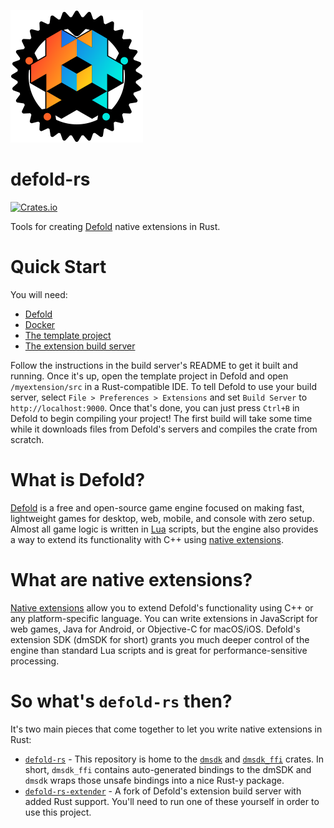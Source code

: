 ![defold-rs](assets/defold-rs.svg)

# defold-rs
[![Crates.io](https://img.shields.io/crates/v/dmsdk)](https://crates.io/crates/dmsdk)

Tools for creating [Defold](https://defold.com/) native extensions in Rust.

# Quick Start
You will need:
- [Defold](https://defold.com/download/)
- [Docker](https://www.docker.com/)
- [The template project](https://github.com/JustAPotota/defold-rs-template)
- [The extension build server](https://github.com/JustAPotota/defold-rs-extender)

Follow the instructions in the build server's README to get it built and running. Once it's up, open the template project in Defold and open `/myextension/src` in a Rust-compatible IDE. To tell Defold to use your build server, select `File > Preferences > Extensions` and set `Build Server` to `http://localhost:9000`. Once that's done, you can just press `Ctrl+B` in Defold to begin compiling your project! The first build will take some time while it downloads files from Defold's servers and compiles the crate from scratch.

# What is Defold?
[Defold](https://defold.com/) is a free and open-source game engine focused on making fast, lightweight games for desktop, web, mobile, and console with zero setup. Almost all game logic is written in [Lua](https://en.wikipedia.org/wiki/Lua_(programming_language)) scripts, but the engine also provides a way to extend its functionality with C++ using [native extensions](https://defold.com/manuals/extensions/).

# What are native extensions?
[Native extensions](https://defold.com/manuals/extensions/) allow you to extend Defold's functionality using C++ or any platform-specific language. You can write extensions in JavaScript for web games, Java for Android, or Objective-C for macOS/iOS. Defold's extension SDK (dmSDK for short) grants you much deeper control of the engine than standard Lua scripts and is great for performance-sensitive processing.

# So what's `defold-rs` then?
It's two main pieces that come together to let you write native extensions in Rust:

- [`defold-rs`](https://github.com/JustAPotota/defold-rs) - This repository is home to the [`dmsdk`](https://crates.io/crates/dmsdk) and [`dmsdk_ffi`](https://crates.io/crates/dmsdk_ffi) crates. In short, `dmsdk_ffi` contains auto-generated bindings to the dmSDK and `dmsdk` wraps those unsafe bindings into a nice Rust-y package.
- [`defold-rs-extender`](https://github.com/JustAPotota/defold-rs-extender) - A fork of Defold's extension build server with added Rust support. You'll need to run one of these yourself in order to use this project.